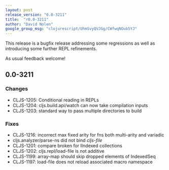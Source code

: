 ```yaml
---
layout: post
release_version: "0.0-3211"
title:  "r0.0-3211"
author: "David Nolen"
google_group_msg: "clojurescript/UhmSvyQVJGg/CWfwqNOub5YJ"
---
```


This release is a bugfix release addressing some regressions as well
as introducing some further REPL refinements.

As usual feedback welcome!

## 0.0-3211

### Changes
* CLJS-1205: Conditional reading in REPLs
* CLJS-1204: cljs.build.api/watch can now take compilation inputs
* CLJS-1203: standard way to pass multiple directories to build

### Fixes
* CLJS-1216: incorrect max fixed arity for fns both multi-arity and variadic 
* cljs.analyzer/parse-ns did not bind *cljs-file*
* CLJS-1201: compare broken for IIndexed collections
* CLJS-1202: cljs.repl/load-file is not additive
* CLJS-1199: array-map should skip dropped elements of IndexedSeq
* CLJS-1197: load-file does not reload associated macro namespace
